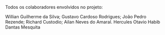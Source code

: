 Todos os colaboradores envolvidos no projeto:

Willian Guilherme da Silva;
Gustavo Cardoso Rodrigues;
João Pedro Rezende;
Richard Custodio;
Ailan Neves do Amaral.
Hercules Otavio Habib Dantas Mesquita
